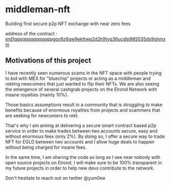 # middleman-nft

Building first secure p2p NFT exchange with near zero fees

address of the contract : [erd1qqqqqqqqqqqqqpgqx9z6qw9ekttwp2d2h9tvq36ucdlp985035ds9qhmxm](https://explorer.elrond.com/accounts/erd1qqqqqqqqqqqqqpgqx9z6qw9ekttwp2d2h9tvq36ucdlp985035ds9qhmxm)

## Motivations of this project

I have recently seen numerous scams in the NFT space with people trying to bid with MEX for "bluechip" projects or acting as a middleman and rekting newcomers that just wanted to flip their NFTs. We are also seeing the emergence of several cashgrab projects on the Elrond Network with insane royalties (mainly 10%).

Those basics assumptions result in a community that is struggling to make benefits because of enormous royalties from projects and scammers that are seeking for newcomers to rekt.

That's why I am aiming at delivering a secure smart contract based p2p service in order to make trades between two accounts secure, easy and without enormous fees (only 2%). By doing so, I offer a secure way to trade NFT for EGLD between two accounts and I allow huge deals to happen without being charged for insane fees.

In the same time, I am sharing the code as long as I see near nobody with open source projects on Elrond. I will make sure to be 100% transparent in my future projects in order to help new devs contribute to the network.

Don't hesitate to reach out on twitter @yum0ee
